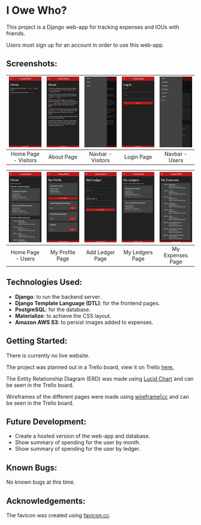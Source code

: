 # I Owe Who?
This project is a Django web-app for tracking expenses and IOUs with friends.

Users must sign up for an account in order to use this web-app.

## Screenshots:
<table width="100%">
  <thead>
    <tr>
      <th width="20%"><img src="screenshots/1_home_visitor.png"/></th>
      <th width="20%"><img src="screenshots/2_about.png"/></th>
      <th width="20%"><img src="screenshots/3_navbar_visitor.png"/></th>
      <th width="20%"><img src="screenshots/4_login.png"/></th>
      <th width="20%"><img src="screenshots/5_navbar_user.png"/></th>
    </tr>
  </thead>
  <tbody>
    <tr>
      <td width="20%" align="center">Home Page - Visitors</td>
      <td width="20%" align="center">About Page</td>
      <td width="20%" align="center">Navbar - Visitors</td>
      <td width="20%" align="center">Login Page</td>
      <td width="20%" align="center">Navbar - Users</td>
    </tr>
  </tbody>
</table>

<table width="100%">
  <thead>
    <tr>
      <th width="20%"><img src="screenshots/6_home_user.png"/></th>
      <th width="20%"><img src="screenshots/7_my_profile.png"/></th>
      <th width="20%"><img src="screenshots/8_add_ledger.png"/></th>
      <th width="20%"><img src="screenshots/9_my_ledgers.png"/></th>
      <th width="20%"><img src="screenshots/10_my_expenses.png"/></th>
    </tr>
  </thead>
  <tbody>
    <tr>
      <td width="20%" align="center">Home Page - Users</td>
      <td width="20%" align="center">My Profile Page</td>
      <td width="20%" align="center">Add Ledger Page</td>
      <td width="20%" align="center">My Ledgers Page</td>
      <td width="20%" align="center">My Expenses Page</td>
    </tr>
  </tbody>
</table>
<!-- 
<table width="100%">
  <thead>
    <tr>
      <th width="20%"><img src="screenshots/11_ledger.png"/></th>
      <th width="20%"><img src="screenshots/12_add_expense.png"/></th>
      <th width="20%"><img src="screenshots/13_expense_modal.png"/></th>
      <th width="20%"><img src="screenshots/14_expense.png"/></th>
      <th width="20%"><img src="screenshots/15_search.png"/></th>
    </tr>
  </thead>
  <tbody>
    <tr>
      <td width="20%" align="center">Ledger Detail Page</td>
      <td width="20%" align="center">Add Expense Form</td>
      <td width="20%" align="center">Expense Modal</td>
      <td width="20%" align="center">Expense Detail Page</td>
      <td width="20%" align="center">Search Page</td>
    </tr>
  </tbody>
</table> -->

## Technologies Used:
* __Django__: to run the backend server.
* __Django Template Language (DTL)__: for the frontend pages.
* __PostgreSQL__: for the database.
* __Materialize__: to achieve the CSS layout.
* __Amazon AWS S3__: to persist images added to expenses.

## Getting Started:
<!-- [Try the live website here.](...) -->
There is currently no live website.

The project was planned out in a Trello board, view it on Trello [here.](https://trello.com/b/zIVdZxFT/i-owe-who-project-planning)

The Entity Relationship Diagram (ERD) was made using [Lucid Chart](https://www.lucidchart.com) and can be seen in the Trello board.

Wireframes of the different pages were made using [wireframe|cc](https://wireframe.cc/) and can be seen in the Trello board.

## Future Development:
* Create a hosted version of the web-app and database.
* Show summary of spending for the user by month.
* Show summary of spending for the user by ledger.

## Known Bugs:
No known bugs at this time.

## Acknowledgements:
The favicon was created using [favicon.cc](https://www.favicon.cc/).